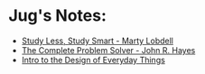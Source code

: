# Jug's Notes:


*	[Study Less, Study Smart - Marty Lobdell](https://github.com/jhadjar/Notes/blob/master/Files/Study%20Less%2C%20Study%20Smart%20-%20Marty%20Lobdell.MD)
*	[The Complete Problem Solver - John R. Hayes](https://github.com/jhadjar/Notes/blob/master/Files/Notes%20-%20The%20Complete%20Problem%20Solver%20-%20John%20R.%20Hayes.MD)
*	[Intro to the Design of Everyday Things](https://github.com/jhadjar/Notes/blob/master/Design/Intro%20to%20the%20Design%20of%20Everyday%20Things.MD)
